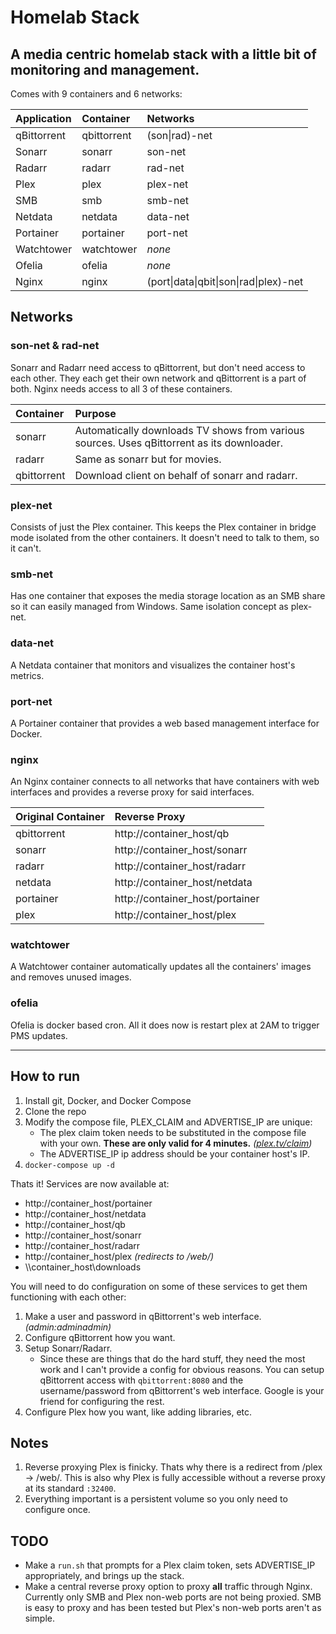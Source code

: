 # Homelab Stack
A media centric homelab stack with a little bit of monitoring and management.
-
Comes with 9 containers and 6 networks:

Application|Container|Networks
:--|:--|:--
qBittorrent|qbittorrent|(son\|rad)-net
Sonarr|sonarr|son-net
Radarr|radarr|rad-net
Plex|plex|plex-net
SMB|smb|smb-net
Netdata|netdata|data-net
Portainer|portainer|port-net
Watchtower|watchtower|*none*
Ofelia|ofelia|*none*
Nginx|nginx|(port\|data\|qbit\|son\|rad\|plex)-net
## Networks
### **son-net & rad-net**
Sonarr and Radarr need access to qBittorrent, but don't need access to each other. They each get their own network and qBittorrent is a part of both. Nginx needs access to all 3 of these containers.

Container|Purpose
:--|:--
sonarr|Automatically downloads TV shows from various sources. Uses qBittorrent as its downloader.
radarr|Same as sonarr but for movies.
qbittorrent|Download client on behalf of sonarr and radarr.
### **plex-net**
Consists of just the Plex container. This keeps the Plex container in bridge mode isolated from the other containers. It doesn't need to talk to them, so it can't.
### **smb-net**
Has one container that exposes the media storage location as an SMB share so it can easily managed from Windows. Same isolation concept as plex-net.
### **data-net**
A Netdata container that monitors and visualizes the container host's metrics.
### **port-net**
A Portainer container that provides a web based management interface for Docker. 
### **nginx**
An Nginx container connects to all networks that have containers with web interfaces and provides a reverse proxy for said interfaces.

Original Container|Reverse Proxy
:--|:--
qbittorrent|http://container_host/qb
sonarr|http://container_host/sonarr
radarr|http://container_host/radarr
netdata|http://container_host/netdata
portainer|http://container_host/portainer
plex|http://container_host/plex
### **watchtower**
A Watchtower container automatically updates all the containers' images and removes unused images.
### **ofelia**
Ofelia is docker based cron. All it does now is restart plex at 2AM to trigger PMS updates.

---
## How to run
1. Install git, Docker, and Docker Compose
2. Clone the repo
3. Modify the compose file, PLEX_CLAIM and ADVERTISE_IP are unique:
	- The plex claim token needs to be substituted in the compose file with your own. **These are only valid for 4 minutes.** *([plex.tv/claim](https://plex.tv/claim))*
	- The ADVERTISE_IP ip address should be your container host's IP.
4. `docker-compose up -d`

Thats it! Services are now available at:
- http://container_host/portainer
- http://container_host/netdata
- http://container_host/qb
- http://container_host/sonarr
- http://container_host/radarr
- http://container_host/plex *(redirects to /web/)*
- \\\container_host\downloads

You will need to do configuration on some of these services to get them functioning with each other:
1. Make a user and password in qBittorrent's web interface. *(admin:adminadmin)*
2. Configure qBittorrent how you want.
3. Setup Sonarr/Radarr.
	- Since these are things that do the hard stuff, they need the most work and I can't provide a config for obvious reasons. You can setup qBittorrent access with `qbittorrent:8080` and the username/password from qBittorrent's web interface. Google is your friend for configuring the rest.
4. Configure Plex how you want, like adding libraries, etc.
## Notes
1. Reverse proxying Plex is finicky. Thats why there is a redirect from /plex -> /web/. This is also why Plex is fully accessible without a reverse proxy at its standard `:32400`.
2. Everything important is a persistent volume so you only need to configure once. 

## TODO
- Make a `run.sh` that prompts for a Plex claim token, sets ADVERTISE_IP appropriately, and brings up the stack.
- Make a central reverse proxy option to proxy **all** traffic through Nginx. Currently only SMB and Plex non-web ports are not being proxied. SMB is easy to proxy and has been tested but Plex's non-web ports aren't as simple.
